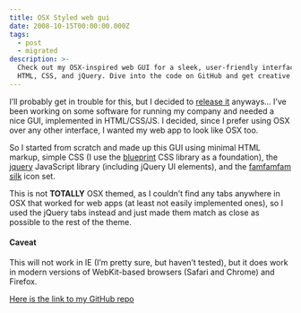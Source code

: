 ```yaml
---
title: OSX Styled web gui
date: 2008-10-15T00:00:00.000Z
tags:
  - post
  - migrated
description: >-
  Check out my OSX-inspired web GUI for a sleek, user-friendly interface using
  HTML, CSS, and jQuery. Dive into the code on GitHub and get creative!
---
```


I’ll probably get in trouble for this, but I decided to [release it](http://github.com/jonmagic/webapp_gui/) anyways… I’ve been working on some software for running my company and needed a nice GUI, implemented in HTML/CSS/JS. I decided, since I prefer using OSX over any other interface, I wanted my web app to look like OSX too.

So I started from scratch and made up this GUI using minimal HTML markup, simple CSS (I use the [blueprint](http://www.blueprintcss.org/) CSS library as a foundation), the [jquery](http://jquery.com) JavaScript library (including jQuery UI elements), and the [famfamfam silk](http://www.famfamfam.com/lab/icons/silk/) icon set.

This is not **TOTALLY** OSX themed, as I couldn’t find any tabs anywhere in OSX that worked for web apps (at least not easily implemented ones), so I used the jQuery tabs instead and just made them match as close as possible to the rest of the theme.

#### Caveat

This will not work in IE (I’m pretty sure, but haven’t tested), but it does work in modern versions of WebKit-based browsers (Safari and Chrome) and Firefox.

[Here is the link to my GitHub repo](http://github.com/jonmagic/webapp_gui/tree/master)
